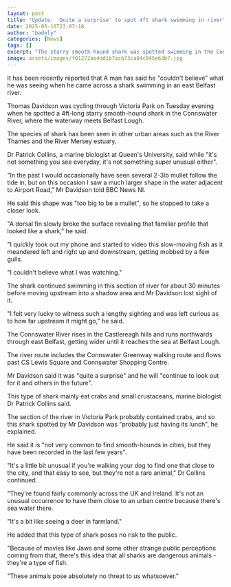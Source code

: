 ```yaml
---
layout: post
title: "Update: 'Quite a surprise' to spot 4ft shark swimming in river"
date: 2025-05-16T23:07:18
author: "badely"
categories: [News]
tags: []
excerpt: "The starry smooth-hound shark was spotted swimming in the Connswater River at Victoria Park."
image: assets/images/f01272ae4dd1b7acb73ca84c045e63b7.jpg
---
```


It has been recently reported that A man has said he "couldn't believe" what he was seeing when he came across a shark swimming in an east Belfast river.

Thomas Davidson was cycling through Victoria Park on Tuesday evening when he spotted a 4ft-long starry smooth-hound shark in the Connswater River, where the waterway meets Belfast Lough.

The species of shark has been seen in other urban areas such as the River Thames and the River Mersey estuary.

Dr Patrick Collins, a marine biologist at Queen's University, said while "it's not something you see everyday, it's not something super unusual either".

"In the past I would occasionally have seen several 2-3lb mullet follow the tide in, but on this occasion I saw a much larger shape in the water adjacent to Airport Road," Mr Davidson told BBC News NI.

He said this shape was "too big to be a mullet", so he stopped to take a closer look.

"A dorsal fin slowly broke the surface revealing that familiar profile that looked like a shark," he said.

"I quickly took out my phone and started to video this slow-moving fish as it meandered left and right up and downstream, getting mobbed by a few gulls.

"I couldn't believe what I was watching."

The shark continued swimming in this section of river for about 30 minutes before moving upstream into a shadow area and Mr Davidson lost sight of it.

"I felt very lucky to witness such a lengthy sighting and was left curious as to how far upstream it might go," he said.

The Connswater River rises in the Castlereagh hills and runs northwards through east Belfast, getting wider until it reaches the sea at Belfast Lough.

The river route includes the Connswater Greenway walking route and flows past CS Lewis Square and Connswater Shopping Centre.

Mr Davidson said it was "quite a surprise" and he will "continue to look out for it and others in the future".

This type of shark mainly eat crabs and small crustaceans, marine biologist Dr Patrick Collins said.

The section of the river in Victoria Park probably contained crabs, and so this shark spotted by Mr Davidson was "probably just having its lunch", he explained.

He said it is "not very common to find smooth-hounds in cities, but they have been recorded in the last few years". 

"It's a little bit unusual if you're walking your dog to find one that close to the city, and that easy to see, but they're not a rare animal," Dr Collins continued.

"They're found fairly commonly across the UK and Ireland. It's not an unusual occurrence to have them close to an urban centre because there's sea water there. 

"It's a bit like seeing a deer in farmland."

He added that this type of shark poses no risk to the public.

"Because of movies like Jaws and some other strange public perceptions coming from that, there's this idea that all sharks are dangerous animals - they're a type of fish.

"These animals pose absolutely no threat to us whatsoever."

